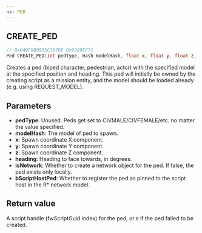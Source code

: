 ```yaml
---
ns: PED
---
```

## CREATE_PED

```c
// 0xD49F9B0955C367DE 0x0389EF71
Ped CREATE_PED(int pedType, Hash modelHash, float x, float y, float z, float heading, BOOL isNetwork, BOOL bScriptHostPed);
```

Creates a ped (biped character, pedestrian, actor) with the specified model at the specified position and heading.
This ped will initially be owned by the creating script as a mission entity, and the model should be loaded already
(e.g. using REQUEST_MODEL).

## Parameters
* **pedType**: Unused. Peds get set to CIVMALE/CIVFEMALE/etc. no matter the value specified.
* **modelHash**: The model of ped to spawn.
* **x**: Spawn coordinate X component.
* **y**: Spawn coordinate Y component.
* **z**: Spawn coordinate Z component.
* **heading**: Heading to face towards, in degrees.
* **isNetwork**: Whether to create a network object for the ped. If false, the ped exists only locally.
* **bScriptHostPed**: Whether to register the ped as pinned to the script host in the R* network model.

## Return value
A script handle (fwScriptGuid index) for the ped, or `0` if the ped failed to be created.
